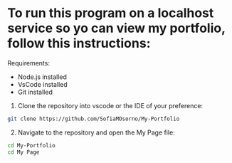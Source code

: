 # To run this program on a localhost service so yo can view my portfolio, follow this instructions:

Requirements:
- Node.js installed
- VsCode installed
- Git installed

1. Clone the repository into vscode or the IDE of your preference:
```bash
git clone https://github.com/SofiaMOsorno/My-Portfolio
```

2. Navigate to the repository  and open the My Page file:
```bash
cd My-Portfolio
cd My Page
```
